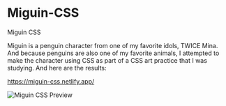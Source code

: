 # Miguin-CSS
Miguin CSS

Miguin is a penguin character from one of my favorite idols, TWICE Mina.
And because penguins are also one of my favorite animals, 
I attempted to make the character using CSS as part of a CSS art practice that I was studying. And here are the results:

https://miguin-css.netlify.app/

![Miguin CSS Preview][1]

[1]: https://blogger.googleusercontent.com/img/b/R29vZ2xl/AVvXsEizMIccM6FRaf8nIgcjjxG30Th4GfxJXz0gMGEfIKgRBQZ5K9xjbB9va_ZXPl1xlHIuGl_9m1NkWHDNGr5XsfMNXSAUwKHrJzvuRMXP13mNjHSYmNn2TyZ7OkMRtKBI9UwsrkAe-DOipntSOigsajFbnByAkOoANtmiFFd2Optx9AuWgbw6xcS8fNOw/s660/Screenshot%20(512).png
